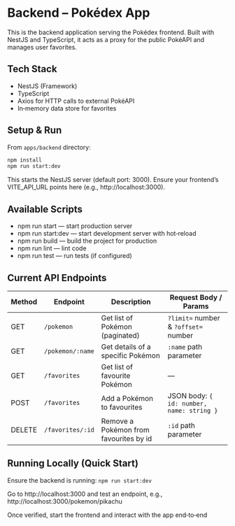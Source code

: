 # Backend – Pokédex App

This is the backend application serving the Pokédex frontend. Built with NestJS and TypeScript, it acts as a proxy for the public PokéAPI and manages user favorites.

## Tech Stack

- NestJS (Framework)  
- TypeScript  
- Axios for HTTP calls to external PokéAPI  
- In‐memory data store for favorites 

## Setup & Run

From `apps/backend` directory:

```bash
npm install
npm run start:dev
```

This starts the NestJS server (default port: 3000).
Ensure your frontend’s VITE_API_URL points here (e.g., http://localhost:3000).

## Available Scripts

- npm run start — start production server
- npm run start:dev — start development server with hot‐reload
- npm run build — build the project for production
- npm run lint — lint code
- npm run test — run tests (if configured)

## Current API Endpoints

| Method | Endpoint         | Description                            | Request Body / Params                     |
| ------ | ---------------- | -------------------------------------- | ----------------------------------------- |
| GET    | `/pokemon`       | Get list of Pokémon (paginated)        | `?limit=` number & `?offset=` number      |
| GET    | `/pokemon/:name` | Get details of a specific Pokémon      | `:name` path parameter                    |
| GET    | `/favorites`     | Get list of favourite Pokémon          | —                                         |
| POST   | `/favorites`     | Add a Pokémon to favourites            | JSON body: `{ id: number, name: string }` |
| DELETE | `/favorites/:id` | Remove a Pokémon from favourites by id | `:id` path parameter                      |


## Running Locally (Quick Start)

Ensure the backend is running: `npm run start:dev`

Go to http://localhost:3000
 and test an endpoint, e.g., http://localhost:3000/pokemon/pikachu

Once verified, start the frontend and interact with the app end‐to‐end